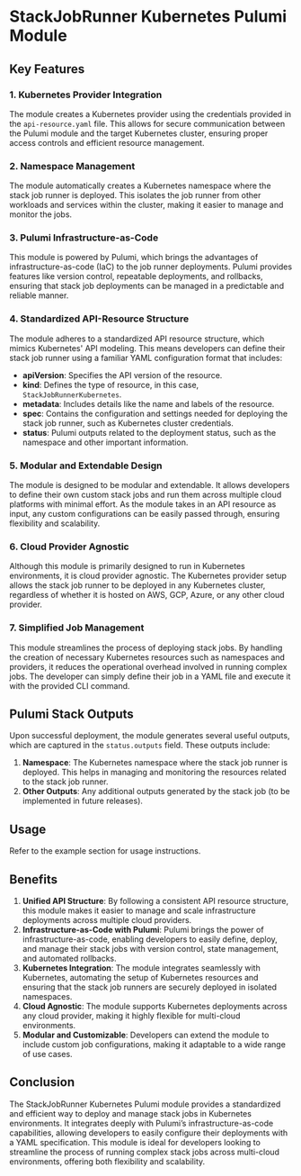# StackJobRunner Kubernetes Pulumi Module

## Key Features

### 1. **Kubernetes Provider Integration**
   The module creates a Kubernetes provider using the credentials provided in the `api-resource.yaml` file. This allows for secure communication between the Pulumi module and the target Kubernetes cluster, ensuring proper access controls and efficient resource management.

### 2. **Namespace Management**
   The module automatically creates a Kubernetes namespace where the stack job runner is deployed. This isolates the job runner from other workloads and services within the cluster, making it easier to manage and monitor the jobs.

### 3. **Pulumi Infrastructure-as-Code**
   This module is powered by Pulumi, which brings the advantages of infrastructure-as-code (IaC) to the job runner deployments. Pulumi provides features like version control, repeatable deployments, and rollbacks, ensuring that stack job deployments can be managed in a predictable and reliable manner.

### 4. **Standardized API-Resource Structure**
   The module adheres to a standardized API resource structure, which mimics Kubernetes' API modeling. This means developers can define their stack job runner using a familiar YAML configuration format that includes:
   - **apiVersion**: Specifies the API version of the resource.
   - **kind**: Defines the type of resource, in this case, `StackJobRunnerKubernetes`.
   - **metadata**: Includes details like the name and labels of the resource.
   - **spec**: Contains the configuration and settings needed for deploying the stack job runner, such as Kubernetes cluster credentials.
   - **status**: Pulumi outputs related to the deployment status, such as the namespace and other important information.

### 5. **Modular and Extendable Design**
   The module is designed to be modular and extendable. It allows developers to define their own custom stack jobs and run them across multiple cloud platforms with minimal effort. As the module takes in an API resource as input, any custom configurations can be easily passed through, ensuring flexibility and scalability.

### 6. **Cloud Provider Agnostic**
   Although this module is primarily designed to run in Kubernetes environments, it is cloud provider agnostic. The Kubernetes provider setup allows the stack job runner to be deployed in any Kubernetes cluster, regardless of whether it is hosted on AWS, GCP, Azure, or any other cloud provider.

### 7. **Simplified Job Management**
   This module streamlines the process of deploying stack jobs. By handling the creation of necessary Kubernetes resources such as namespaces and providers, it reduces the operational overhead involved in running complex jobs. The developer can simply define their job in a YAML file and execute it with the provided CLI command.

## Pulumi Stack Outputs

Upon successful deployment, the module generates several useful outputs, which are captured in the `status.outputs` field. These outputs include:

1. **Namespace**: The Kubernetes namespace where the stack job runner is deployed. This helps in managing and monitoring the resources related to the stack job runner.
2. **Other Outputs**: Any additional outputs generated by the stack job (to be implemented in future releases).

## Usage

Refer to the example section for usage instructions.

## Benefits

1. **Unified API Structure**: By following a consistent API resource structure, this module makes it easier to manage and scale infrastructure deployments across multiple cloud providers.
2. **Infrastructure-as-Code with Pulumi**: Pulumi brings the power of infrastructure-as-code, enabling developers to easily define, deploy, and manage their stack jobs with version control, state management, and automated rollbacks.
3. **Kubernetes Integration**: The module integrates seamlessly with Kubernetes, automating the setup of Kubernetes resources and ensuring that the stack job runners are securely deployed in isolated namespaces.
4. **Cloud Agnostic**: The module supports Kubernetes deployments across any cloud provider, making it highly flexible for multi-cloud environments.
5. **Modular and Customizable**: Developers can extend the module to include custom job configurations, making it adaptable to a wide range of use cases.

## Conclusion

The StackJobRunner Kubernetes Pulumi module provides a standardized and efficient way to deploy and manage stack jobs in Kubernetes environments. It integrates deeply with Pulumi’s infrastructure-as-code capabilities, allowing developers to easily configure their deployments with a YAML specification. This module is ideal for developers looking to streamline the process of running complex stack jobs across multi-cloud environments, offering both flexibility and scalability.